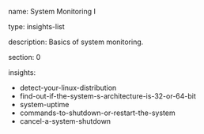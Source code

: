 name: System Monitoring I

type: insights-list

description: Basics of system monitoring.

section: 0

insights:
  - detect-your-linux-distribution
  - find-out-if-the-system-s-architecture-is-32-or-64-bit
  - system-uptime
  - commands-to-shutdown-or-restart-the-system
  - cancel-a-system-shutdown
